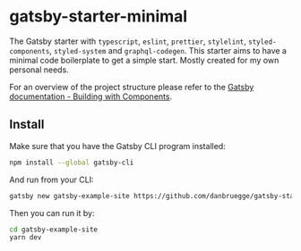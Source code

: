 # gatsby-starter-minimal
The Gatsby starter with `typescript`, `eslint`, `prettier`, `stylelint`,
`styled-components`, `styled-system` and `graphql-codegen`. This starter aims
to have a minimal code boilerplate to get a simple start. Mostly created for my
own personal needs.

For an overview of the project structure please refer to the [Gatsby
documentation - Building with
Components](https://www.gatsbyjs.org/docs/building-with-components/).

## Install

Make sure that you have the Gatsby CLI program installed:
```sh
npm install --global gatsby-cli
```

And run from your CLI:
```sh
gatsby new gatsby-example-site https://github.com/danbruegge/gatsby-starter-minimal/
```

Then you can run it by:
```sh
cd gatsby-example-site
yarn dev
```
